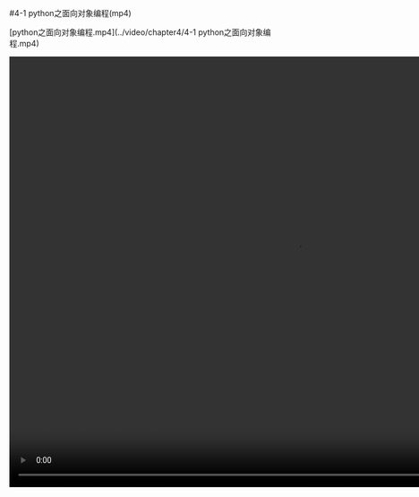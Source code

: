 #4-1 python之面向对象编程(mp4)

[python之面向对象编程.mp4](../video/chapter4/4-1 python之面向对象编程.mp4)

<video width="1024" height="768" controls="">
<source src="../video/chapter4/4-1 python之面向对象编程.mp4">
</video>